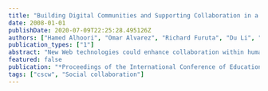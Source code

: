 ```yaml
---
title: "Building Digital Communities and Supporting Collaboration in a Humanities Digital Library"
date: 2008-01-01
publishDate: 2020-07-09T22:25:28.495126Z
authors: ["Hamed Alhoori", "Omar Alvarez", "Richard Furuta", "Du Li", "Eduardo Urbina"]
publication_types: ["1"]
abstract: "New Web technologies could enhance collaboration within humanities digital libraries. We have investigated possible extensions to the Cervantes Project’s digital library that support collaboration across the collection of materials centering on the author of Don Quixote’s life and works. We describe the basis for our extensions, drawing from the experiences of users of the collection, and the implementation of an integrated collaborative environment that improves collaboration between users of the library through well-known Web 2.0 technologies. The resulting system provides an initial step towards building a humanities-centered Digital Community."
featured: false
publication: "*Proceedings of the International Conference of Education, Research and Innovation*"
tags: ["cscw", "Social collaboration"]
---
```


